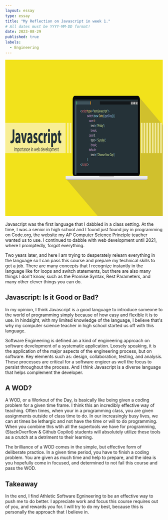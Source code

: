 ```yaml
---
layout: essay
type: essay
title: "My Reflection on Javascript in week 1."
# All dates must be YYYY-MM-DD format!
date: 2023-08-29
published: true
labels:
  - Engineering
---
```


<img src="../images/javascript-1567486564472.jpg" width="700" height="500">

Javascript was the first language that I dabbled in a class setting. At the time, I was a senior in high school and I found just found joy in programming on Code.org, the website my AP Computer Science Principle teacher wanted us to use. I continued to dabble with web development until 2021, where I promptedly, forgot everything. 

Two years later, and here I am trying to desperately relearn everything in the language so I can pass this course and prepare my technical skills to get a job. There are many concepts that I recognize instantly in the language like for loops and switch statements, but there are also many things I don't know, such as the Promise Syntax, Rest Parameters, and many other clever things you can do.

## Javascript: Is it Good or Bad?

In my opinion, I think Javascript is a good language to introduce someone to the world of programming simply because of how easy and flexible it is to use. In hindsight, with my limited knowledge of the language, I believe that's why my computer science teacher in high school started us off with this language. 

Software Engineering is defined an a kind of engineering approach on software development of a systematic application. Loosely speaking, it is the application of the major aspects of the engineering process, but on software. Key elements such as: design, collaboration, testing, and analysis. These processes are critical for a software engieer as well the focus to persist throughout the process. And I think Javascript is a diverse language that helps complement the developer.

## A WOD?

A WOD, or a Workout of the Day, is basically like being given a coding problem for a given time frame. I think this an incredibly effective way of teaching. Often times, when your in a programming class, you are given assignments outside of class time to do. In our increasingly busy lives, we can at times be lethargic and not have the time or will to do programming. When you combine this wtih all the supertools we have for programming, (StackOverflow & Github Copilot) students will absolutely utilize these tools as a crutch at a detriment to their learning. 

The brilliance of a WOD comes in the simple, but effective form of deliberate practice. In a given time period, you have to finish a coding problem. You are given as much time and help to prepare, and the idea is you hopefully come in focused, and determined to not fail this course and pass the WOD.

## Takeaway

In the end, I find Athletic Software Egnineering to be an effective way to push me to do better. I appreciate work and focus this course requires out of you, and rewards you for. I will try to do my best, because this is personally the approach that I believe in.
